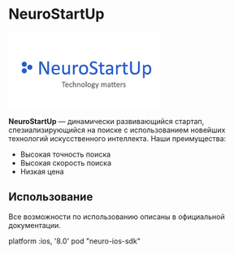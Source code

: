 # NeuroStartUp

![](logo.png)

**NeuroStartUp** — динамически развивающийся стартап, спезиализирующийся на поиске с использованием новейших технологий искусственного интеллекта. Наши преимущества:
* Высокая точность поиска
* Высокая скорость поиска
* Низкая цена

## Использование
Все возможности по использованию описаны в официальной документации.

platform :ios, '8.0'
pod "neuro-ios-sdk"
